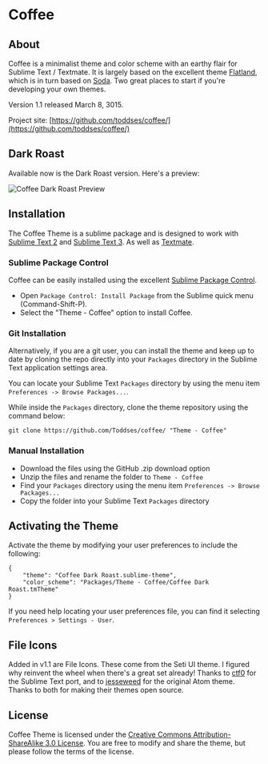 # Coffee

## About

Coffee is a minimalist theme and color scheme with an earthy flair for Sublime Text / Textmate. It is largely based on the excellent theme [Flatland](https://github.com/thinkpixellab/flatland), which is in turn based on [Soda](https://github.com/buymeasoda/soda-theme). Two great places to start if you're developing your own themes.

Version 1.1 released March 8, 3015.

Project site: [https://github.com/toddses/coffee/](https://github.com/toddses/coffee/)

## Dark Roast

Available now is the Dark Roast version. Here's a preview:

![Coffee Dark Roast Preview](https://raw.github.com/toddses/coffee/master/screenshot.png)

## Installation

The Coffee Theme is a sublime package and is designed to work with [Sublime Text 2](http://www.sublimetext.com/2) and [Sublime Text 3](http://www.sublimetext.com/3). As well as [Textmate](http://macromates.com/).

### Sublime Package Control

Coffee can be easily installed using the excellent [Sublime Package Control](https://sublime.wbond.net/).

* Open `Package Control: Install Package` from the Sublime quick menu (Command-Shift-P).
* Select the "Theme - Coffee" option to install Coffee.

### Git Installation

Alternatively, if you are a git user, you can install the theme and keep up to date by cloning the repo directly into your `Packages` directory in the Sublime Text application settings area.

You can locate your Sublime Text `Packages` directory by using the menu item `Preferences -> Browse Packages...`.

While inside the `Packages` directory, clone the theme repository using the command below:

    git clone https://github.com/Toddses/coffee/ "Theme - Coffee"

### Manual Installation

* Download the files using the GitHub .zip download option
* Unzip the files and rename the folder to `Theme - Coffee`
* Find your `Packages` directory using the menu item  `Preferences -> Browse Packages...`
* Copy the folder into your Sublime Text `Packages` directory

## Activating the Theme

Activate the theme by modifying your user preferences to include the following:

    {
        "theme": "Coffee Dark Roast.sublime-theme",
        "color_scheme": "Packages/Theme - Coffee/Coffee Dark Roast.tmTheme"
    }

If you need help locating your user preferences file, you can find it selecting `Preferences > Settings - User`.

## File Icons

Added in v1.1 are File Icons. These come from the Seti UI theme. I figured why reinvent the wheel when there's a great set already! Thanks to [ctf0](https://github.com/ctf0/Seti_ST3) for the Sublime Text port, and to [jesseweed](https://github.com/jesseweed/seti-ui) for the original Atom theme. Thanks to both for making their themes open source.

## License

Coffee Theme is licensed under the [Creative Commons Attribution-ShareAlike 3.0 License](http://creativecommons.org/licenses/by-sa/3.0/). You are free to modify and share the theme, but please follow the terms of the license.